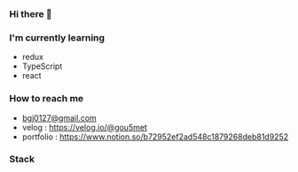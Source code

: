 ### Hi there 👋

### I'm currently learning
* redux
* TypeScript
* react

### How to reach me
* bgj0127@gmail.com 
* velog : https://velog.io/@gou5met
* portfolio : https://www.notion.so/b72952ef2ad548c1879268deb81d9252

### Stack





<!--
**bgj0127/bgj0127** is a ✨ _special_ ✨ repository because its `README.md` (this file) appears on your GitHub profile.

Here are some ideas to get you started:

- 🔭 I’m currently working on ...
- 🌱 I’m currently learning ...
- 👯 I’m looking to collaborate on ...
- 🤔 I’m looking for help with ...
- 💬 Ask me about ...
- 📫 How to reach me: ...
- 😄 Pronouns: ...
- ⚡ Fun fact: ...
-->


